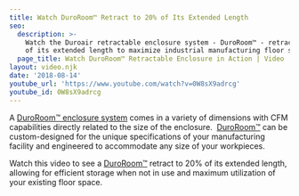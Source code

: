 ```yaml
---
title: Watch DuroRoom™ Retract to 20% of Its Extended Length
seo:
  description: >-
    Watch the Duroair retractable enclosure system - DuroRoom™ - retract to 20%
    of its extended length to maximize industrial manufacturing floor space.
  page_title: Watch DuroRoom™ Retractable Enclosure in Action | Video
layout: video.njk
date: '2018-08-14'
youtube_url: 'https://www.youtube.com/watch?v=0W8sX9adrcg'
youtube_id: 0W8sX9adrcg
---
```

A [DuroRoom™ enclosure system](/products/duroroom) comes in a variety of dimensions with CFM capabilities directly related to the size of the enclosure.  [DuroRoom™](/products/duroroom) can be custom-designed for the unique specifications of your manufacturing facility and engineered to accommodate any size of your workpieces.

Watch this video to see a [DuroRoom™](/products/duroroom) retract to 20% of its extended length, allowing for efficient storage when not in use and maximum utilization of your existing floor space.
